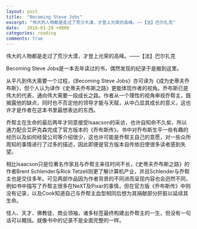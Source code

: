 ```yaml
---
layout: post
title:  "Becoming Steve Jobs"
excerpt: "伟大的人物都是走过了荒沙大漠，才登上光荣的高峰。——【法】巴尔扎克"
date:   2016-03-29 +0800
categories: reading
comments: true
---
```

伟大的人物都是走过了荒沙大漠，才登上光荣的高峰。——【法】巴尔扎克

Becoming Steve Jobs是一本去年读过的书，偶然发现的纪录于是搬到这里。

从平凡到伟大需要一个过程，《Becoming Steve Jobs》亦可译为《成为史蒂夫乔布斯》，但个人认为译作《史蒂夫乔布斯之路》更能体现作者的视角。乔布斯已是伟大的代表，通向伟大需要一段成长之路。作者从一个理性的视角审视乔帮主，既揭露他的缺点，同时也不否定他的领导才能与天赋，从中凸显其成长的意义，这也许才是作者在这本书里最想表达的东西。

乔帮主在生命的最后两年才同意接受Isaacson的采访，也许自知命不久矣，所以通力配合艾萨克森完成了官方版本的《乔布斯传》。书中对乔布斯生平一些有趣的经历以及如何经营公司等介绍很少，这也许可能是乔帮主自己的意愿，对一些众所周知的事情进行了过多的描述，因此即便是官方版本自传依旧使很多读者感到失望。

相比Isaacson只是位著名作家且与乔帮主来往时间不长，《史蒂夫乔布斯之路》的作者Brent Schlender与Rick Tetzeli则更了解计算机产业，并且Schlender与乔帮主也是交往多年。可见两部作品因为作者背景的不同进而呈现内容也会迥然不同，例如书中描写了乔帮主很多在NeXT及Pixar的事情，但在官方版《乔布斯传》中则没有记录，以及Cook知道自己与乔帮主血型相同后想为其捐献部分肝脏以延续其生命。

怪人、天才、佛教徒、商业领袖，诸多标签最终构建出乔帮主的一生，但没有一句话可以概括。就像书中的记录不是全面完整的一样。